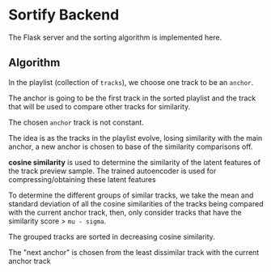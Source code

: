# Sortify Backend

The Flask server and the sorting algorithm is implemented here.

## Algorithm

In the playlist (collection of `tracks`), we choose one track to be an `anchor`.

The anchor is going to be the first track in the sorted playlist and the track that will be used to compare other tracks for similarity.

The chosen `anchor` track is not constant.

The idea is as the tracks in the playlist evolve, losing similarity with the main anchor, a new anchor is chosen to base of the similarity comparisons off.

 **cosine similarity** is used to determine the similarity of the latent features of the track preview sample. The trained autoencoder is used for compressing/obtaining these latent features

To determine the different groups of similar tracks, we take the mean and standard deviation of all the cosine similarities of the tracks being compared with the current anchor track, then, only consider tracks that have the similarity score > `mu - sigma`.

The grouped tracks are sorted in decreasing cosine similarity.

The "next anchor" is chosen from the least dissimilar track with the current anchor track
